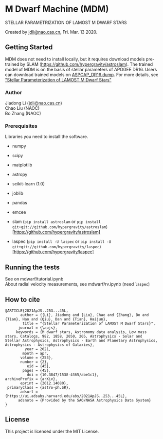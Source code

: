 # M Dwarf Machine (MDM)
STELLAR PARAMETRIZATION OF LAMOST M DWARF STARS

Created by jdli@nao.cas.cn, Fri. Mar. 13 2020.

## Getting Started

MDM does not need to install locally, but it requires download models pre-trained by SLAM (https://github.com/hypergravity/astroslam). The trained model of MDM is on the basis of stellar parameters of APOGEE DR16. Users can download trained models on [ASPCAP_DR16.dump](http://vospace.china-vo.org/vospace/sharefile?Ravu36E%2F2jYZNzt02j3veAZPh4BY%2FLyrotXvCXHpya0%2F7YjJhP7oZ9jpqI1rP82tUzcIXRICrD0e%0ATDKhXgjkcQ%3D%3D). For more details, see ["Stellar Parameterization of LAMOST M Dwarf Stars"](https://iopscience.iop.org/article/10.3847/1538-4365/abe1c1) 

### Author

Jiadong Li (jdli@nao.cas.cn)   
Chao Liu (NAOC)   
Bo Zhang (NAOC)

### Prerequisites

Libraries you need to install the software.

* numpy

* scipy

* matplotlib

* astropy

* scikit-learn (1.0)

* joblib

* pandas

* emcee

* slam (`pip install astroslam` or `pip install git+git://github.com/hypergravity/astroslam`)[https://github.com/hypergravity/astroslam]  

* laspec (`pip install -U laspec` or `pip install -U git+git://github.com/hypergravity/laspec`)[https://github.com/hypergravity/laspec]

  


## Running the tests

See on mdwarf/tutorial.ipynb  
About radial velocity measurements, see mdwarf/rv.ipynb (need `laspec`)

## How to cite
```
@ARTICLE{2021ApJS..253...45L,
       author = {{Li}, Jiadong and {Liu}, Chao and {Zhang}, Bo and {Tian}, Hao and {Qiu}, Dan and {Tian}, Haijun},
        title = "{Stellar Parameterization of LAMOST M Dwarf Stars}",
      journal = {\apjs},
     keywords = {M dwarf stars, Astronomy data analysis, Low mass stars, Catalogs, 982, 1858, 2050, 205, Astrophysics - Solar and Stellar Astrophysics, Astrophysics - Earth and Planetary Astrophysics, Astrophysics - Astrophysics of Galaxies},
         year = 2021,
        month = apr,
       volume = {253},
       number = {2},
          eid = {45},
        pages = {45},
          doi = {10.3847/1538-4365/abe1c1},
archivePrefix = {arXiv},
       eprint = {2012.14080},
 primaryClass = {astro-ph.SR},
       adsurl = {https://ui.adsabs.harvard.edu/abs/2021ApJS..253...45L},
      adsnote = {Provided by the SAO/NASA Astrophysics Data System}
}
```
## License

This project is licensed under the MIT License.
